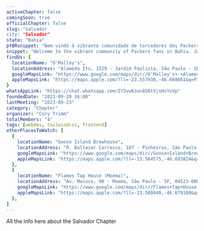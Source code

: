 ```yaml
---
activeChapter: false
comingSoon: true
officialChapter: false
slug: "salvador
city: "Salvador"
state: "Bahia"
ptBRsnippet: "Bem-vindo à vibrante comunidade de torcedores dos Packers em Bahia. Junte-se a nós para torcer pelos Green Bay Packers."
snippet: "Welcome to the vibrant community of Packers fans in Bahia. Join us to cheer on the Green Bay Packers."
findUs: {
  locationName: "O'Malley's",
  locationAddress: "Alameda Itu, 1529 - Jardim Paulista, São Paulo - SP, 01421-001, Brazil",
  googleMapsLink: "https://www.google.com/maps/dir//O'Malley's+-+Alameda+Itu,+1529+-+Jardim+Paulista,+S%C3%A3o+Paulo+-+SP,+01421-001,+Brazil/@-23.558204,-46.6660399,17z/data=!4m9!4m8!1m0!1m5!1m1!1s0x94ce582b588b210f:0x5c53c5929142242!2m2!1d-46.6660399!2d-23.558204!3e0?entry=ttu",
  appleMapsLink: "https://maps.apple.com/?ll=-23.557930,-46.668661&q=Pinheiros%20%E2%80%94%20S%C3%A3o%20Paulo&spn=0.012287,0.008356&t=d"
}
whatsAppLink: "https://chat.whatsapp.com/IY3vw63xn8S6tVjsHsYuVp"
foundedDate: "2023-09-20 16:00"
lastMeeting: "2023-09-23"
category: "Chapter"
organizer: "Cory Trimm"
totalMembers: "4"
tags: [webdev, tailwindcss, frontend]
otherPlacesToWatch: [
  {
    locationName: "Goose Island Brewhouse",
    locationAddress: "R. Baltazar Carrasco, 187 - Pinheiros, São Paulo - SP, 05426-060, Brazil",
    googleMapsLink: "https://www.google.com/maps/dir//Goose+Island+Brewhouse+-+R.+Baltazar+Carrasco,+187+-+Pinheiros,+S%C3%A3o+Paulo+-+SP,+05426-060,+Brazil/@-23.5653346,-46.6965211,17z/data=!4m9!4m8!1m0!1m5!1m1!1s0x94ce57a138095555:0x2d1829f6e0d0e573!2m2!1d-46.6939462!2d-23.5653346!3e0?entry=ttu",
    appleMapsLink: "https://maps.apple.com/?ll=-23.564575,-46.693824&q=Pinheiros%20%E2%80%94%20S%C3%A3o%20Paulo&spn=0.012287,0.013872&t=d"
  },
  {
    locationName: "Flames Tap House (Moema)",
    locationAddress: "Av. Macuco, 90 - Moema, São Paulo - SP, 04523-000, Brazil",
    googleMapsLink: "https://www.google.com/maps/dir//Flames+Tap+House,+Av.+Macuco,+90+-+Moema,+S%C3%A3o+Paulo+-+SP,+04523-000,+Brazil/@-23.601934,-46.6734304,16.01z/data=!4m9!4m8!1m0!1m5!1m1!1s0x94ce5ba953d3e525:0x57d8ea45dfdc48fb!2m2!1d-46.6692118!2d-23.601805!3e0?entry=ttu",
    appleMapsLink: "https://maps.apple.com/?ll=-23.580040,-46.679100&q=Pinheiros%20%E2%80%94%20S%C3%A3o%20Paulo&spn=0.060717,0.068559&t=d"
  },
]
---
```


All the info here about the Salvador Chapter
